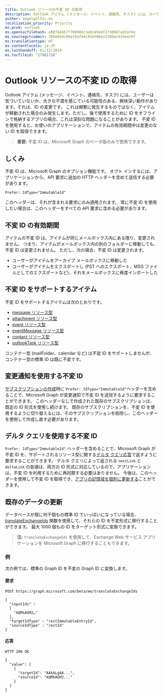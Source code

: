 ```yaml
---
title: Outlook リソースの不変 ID の取得
description: Outlook アイテム (メッセージ、イベント、連絡先、タスク) には、ユーザーは気づいていないか、大きな不満を感じている可能性のある、興味深い動作があります。それは、ID の変更です。 これは頻繁に発生するものではなく、アイテムが移動された場合のみ発生します。ただし、後で使用するために ID をオフラインで格納するアプリの場合、これは深刻な問題になることがあります。 不変 ID を使用すると、お使いのアプリケーションで、アイテムの有効期間中は変更のない ID を取得できます。
author: angelgolfer-ms
localization_priority: Priority
ms.prod: outlook
ms.openlocfilehash: e88f4d457f76990dc3e6145ebf2730087ad2a74e
ms.sourcegitcommit: 36be044c89a19af84c93e586e22200ec919e4c9f
ms.translationtype: HT
ms.contentlocale: ja-JP
ms.lasthandoff: 01/12/2019
ms.locfileid: "27961716"
---
```

# <a name="get-immutable-identifiers-for-outlook-resources"></a>Outlook リソースの不変 ID の取得

Outlook アイテム (メッセージ、イベント、連絡先、タスク) には、ユーザーは気づいていないか、大きな不満を感じている可能性のある、興味深い動作があります。それは、ID の変更です。 これは頻繁に発生するものではなく、アイテムが移動された場合のみ発生します。ただし、後で使用するために ID をオフラインで格納するアプリの場合、これは深刻な問題になることがあります。 不変 ID を使用すると、お使いのアプリケーションで、アイテムの有効期間中は変更のない ID を取得できます。

> **重要:** 不変 ID は、Microsoft Graph のベータ版のみで使用できます。

## <a name="how-it-works"></a>しくみ

不変 ID は、Microsoft Graph のオプション機能です。 オプト インするには、アプリケーションから、API 要求に追加の HTTP ヘッダーを含めて送信する必要があります。

```http
Prefer: IdType="ImmutableId"
```

このヘッダーは、それが含まれる要求にのみ適用されます。 常に不変 ID を使用したい場合は、このヘッダーをすべての API 要求に含める必要があります。

## <a name="lifetime-of-immutable-ids"></a>不変 ID の有効期間

アイテムの不変 ID は、アイテムが同じメールボックス内にある限り、変更されません。 つまり、アイテムがメールボックス内の別のフォルダーに移動しても、不変 ID は変更されません。 ただし、次の場合、不変 ID は変更されます。

- ユーザーがアイテムをアーカイブ メールボックスに移動した
- ユーザーがアイテムをエクスポートし (PST へのエクスポート、MSG ファイルとしてのエクスポートなど)、それをメールボックスに再度インポートした

## <a name="items-that-support-immutable-id"></a>不変 ID をサポートするアイテム

不変 ID をサポートするアイテムは次のとおりです。

- [message リソース型](/graph/api/resources/message?view=graph-rest-beta)
- [attachment リソース型](/graph/api/resources/attachment?view=graph-rest-beta)
- [event リソース型](/graph/api/resources/event?view=graph-rest-beta)
- [eventMessage リソース型](/graph/api/resources/eventmessage?view=graph-rest-beta)
- [contact リソース型](/graph/api/resources/contact?view=graph-rest-beta)
- [outlookTask リソース型](/graph/api/resources/outlooktask?view=graph-rest-beta)

コンテナー型 (mailFolder、calendar など) は不変 ID をサポートしませんが、コンテナー型の標準 ID は既に不変です。

## <a name="immutable-id-with-change-notifications"></a>変更通知を使用する不変 ID

[サブスクリプションの作成](/graph/api/subscription-post-subscriptions?view=graph-rest-beta)時に `Prefer: IdType="ImmutableId"`ヘッダーを含めることで、Microsoft Graph が変更通知で不変 ID を送信するように要求することができます。 このヘッダーなしで作成された既存のサブスクリプションは、既定の ID 形式を使用し続けます。 既存のサブスクリプションを、不変 ID を使用するように切り替えるには、そのサブスクリプションを削除し、このヘッダーを使用して作成し直す必要があります。

## <a name="immutable-id-with-delta-query"></a>デルタ クエリを使用する不変 ID

`Prefer: IdType="ImmutableId"` ヘッダーを含めることで、Microsoft Graph が不変 ID を、サポートされるリソース型に関する[デルタ クエリ応答](delta-query-overview.md)で返すように要求することができます。 デルタ クエリによって返される `nextLink` と `deltaLink` の各値は、両方の ID 形式に対応しているので、アプリケーションは、不変 ID を利用するために再同期する必要はありません。 今後は、このヘッダーを使用して不変 ID を取得でき、[アプリの記憶域を個別に更新する](#updating-existing-data)ことができます。

## <a name="updating-existing-data"></a>既存のデータの更新

データベースが既に何千個もの標準 ID でいっぱいになっている場合、[translateExchangeIds](/graph/api/user-translateexchangeids?view=graph-rest-beta) 関数を使用して、それらの ID を不変形式に移行することができます。 最大 1000 個もの ID をターゲット形式に変換できます。

> **注:** `translateExchangeIds` を使用して、Exchange Web サービス アプリケーションを Microsoft Graph に移行することもできます。

### <a name="example"></a>例

次の例では、標準の Graph ID を不変の Graph ID に変換します。

#### <a name="request"></a>要求

```http
POST https://graph.microsoft.com/beta/me/translateExchangeIds

{
  "inputIds" :
  [
    "AQMkAGM2…"
  ],
  "targetIdType" : "restImmutableEntryId",
  "sourceIdType" : "restId"
}
```

#### <a name="response"></a>応答

```http
HTTP 200 OK

{
  "value": [
    {
      "targetId": "AAkALgAA...",
      "sourceId": "AQMkAGM2..."
    }
  ]
}
```
